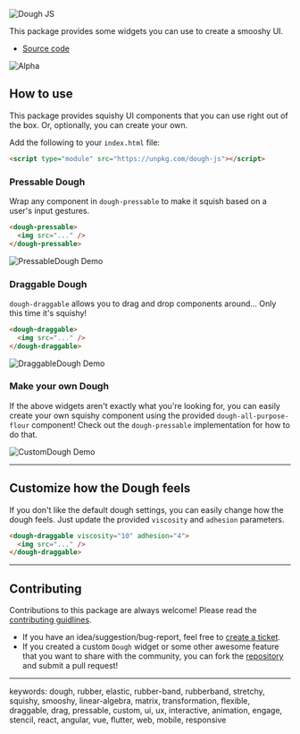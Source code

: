 ![Dough JS](https://github.com/josiahsrc/dough/blob/master/assets/images/dough-web-logo@repo.jpeg?raw=true)

This package provides some widgets you can use to create a smooshy UI.

- [Source code](https://github.com/josiahsrc/dough)

<!-- a yellow warning that this package is in alpha -->

![Alpha](https://img.shields.io/badge/alpha-yellow.svg)

## How to use

This package provides squishy UI components that you can use right out of the box. Or, optionally, you can create your own.

Add the following to your `index.html` file:

```html
<script type="module" src="https://unpkg.com/dough-js"></script>
```

### Pressable Dough

Wrap any component in `dough-pressable` to make it squish based on a user's input gestures.

```html
<dough-pressable>
  <img src="..." />
</dough-pressable>
```

![PressableDough Demo](./assets/gifs/pressable-dough.gif)

### Draggable Dough

`dough-draggable` allows you to drag and drop components around... Only this time it's squishy!

```html
<dough-draggable>
  <img src="..." />
</dough-draggable>
```

![DraggableDough Demo](./assets/gifs/draggable-dough.gif)

### Make your own Dough

If the above widgets aren't exactly what you're looking for, you can easily create your own squishy component using the provided `dough-all-purpose-flour` component! Check out the `dough-pressable` implementation for how to do that.

![CustomDough Demo](./assets/gifs/custom-dough.gif)

---

## Customize how the Dough feels

If you don't like the default dough settings, you can easily change how the dough feels. Just update the provided `viscosity` and `adhesion` parameters.

```html
<dough-draggable viscosity="10" adhesion="4">
  <img src="..." />
</dough-draggable>
```

---

## Contributing

Contributions to this package are always welcome! Please read the [contributing guidlines](../../CONTRIBUTING.md).

- If you have an idea/suggestion/bug-report, feel free to [create a ticket](https://github.com/josiahsrc/dough/issues).
- If you created a custom `Dough` widget or some other awesome feature that you want to share with the community, you can fork the [repository](https://github.com/josiahsrc/dough) and submit a pull request!

---

keywords: dough, rubber, elastic, rubber-band, rubberband, stretchy, squishy, smooshy, linear-algebra, matrix, transformation, flexible, draggable, drag, pressable, custom, ui, ux, interactive, animation, engage, stencil, react, angular, vue, flutter, web, mobile, responsive

